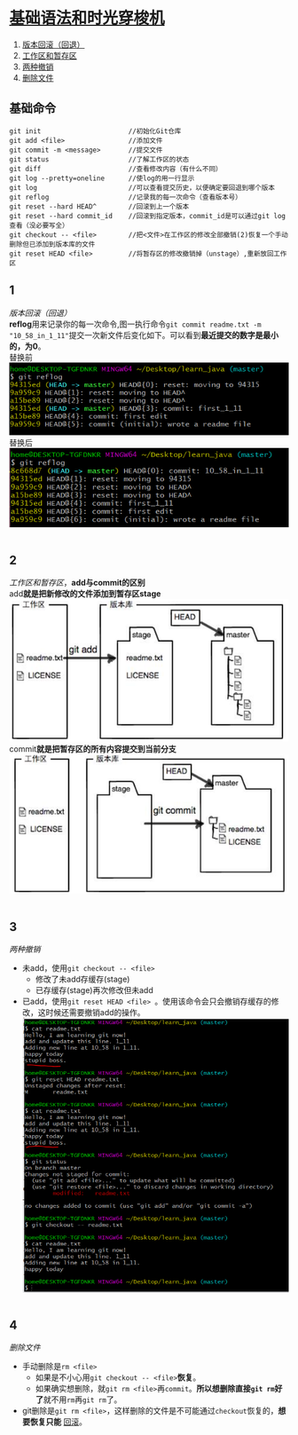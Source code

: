 # [基础语法和时光穿梭机](./basic_grammer.md)
1. [版本回滚（回退）](#1)
2. [工作区和暂存区](#2)
3. [两种撤销](#3)
4. [删除文件](#4)  

## 基础命令
```git
git init                      //初始化Git仓库
git add <file>                //添加文件
git commit -m <message>       //提交文件
git status                    //了解工作区的状态
git diff                      //查看修改内容（有什么不同）
git log --pretty=oneline      //使log的用一行显示
git log                       //可以查看提交历史，以便确定要回退到哪个版本
git reflog                    //记录我的每一次命令（查看版本号）
git reset --hard HEAD^        //回滚到上一个版本
git reset --hard commit_id    //回滚到指定版本，commit_id是可以通过git log查看（没必要写全）
git checkout -- <file>        //把<文件>在工作区的修改全部撤销(2)恢复一个手动删除但已添加到版本库的文件
git reset HEAD <file>         //将暂存区的修改撤销掉（unstage）,重新放回工作区
```
## 1 
_版本回滚（回退）_  
**reflog**用来记录你的每一次命令,图一执行命令```git commit readme.txt -m "10_58_in_1_11"```提交一次新文件后变化如下。可以看到**最近提交的数字是最小的，为0**。  
替换前  
![](img/reflog1.PNG "图一")  
替换后  
![](img/reflog2.PNG)  
```cpp
```  
## 2
_工作区和暂存区_，**add与commit的区别**  
add**就是把新修改的文件添加到暂存区stage**  
![](img/stage1.PNG "add")  
commit**就是把暂存区的所有内容提交到当前分支**  
![](img/stage2.PNG "commit")  
```cpp
```  
## 3
_两种撤销_  
- 未add，使用```git checkout -- <file>```  
  - 修改了未add存缓存(stage)
  - 已存缓存(stage)再次修改但未add
- 已add，使用```git reset HEAD <file> ```。使用该命令会只会撤销存缓存的修改，这时候还需要撤销add的操作。  
![](img/unstage.PNG "unstage")
```cpp
```  
## 4  
_删除文件_  
- 手动删除是```rm <file>```
  - 如果是不小心用```git checkout -- <file>```**恢复**。
  - 如果确实想删除，就```git rm <file>```再```commit```。**所以想删除直接```git rm```好了**就不用```rm```再```git rm```了。
- git删除是```git rm <file>```，这样删除的文件是不可能通过```checkout```恢复的，**想要恢复只能** [回滚](#1)。
```cpp
```  
